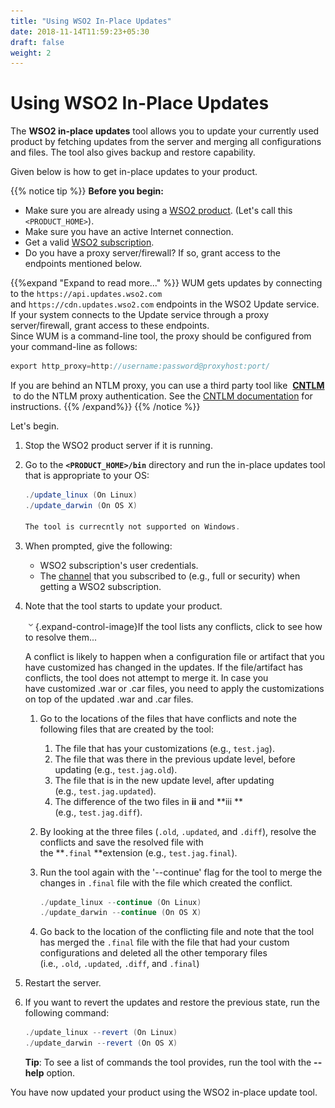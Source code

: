 ```yaml
---
title: "Using WSO2 In-Place Updates"
date: 2018-11-14T11:59:23+05:30
draft: false
weight: 2
---
```

# Using WSO2 In-Place Updates

The **WSO2 in-place updates** tool allows you to update your currently
used product by fetching updates from the server and merging all
configurations and files. The tool also gives backup and restore
capability.

Given below is how to get in-place updates to your product.

{{% notice tip %}}
**Before you begin:**

-   Make sure you are already using a [WSO2
    product](https://wso2.com/platform). (Let's call this
    `<PRODUCT_HOME>`).
-   Make sure you have an active Internet connection.
-   Get a valid [WSO2 subscription](https://wso2.com/subscription).
-   Do you have a proxy server/firewall? If so, grant access to the
    endpoints mentioned below.

   
{{%expand "Expand to read more..." %}}
WUM gets updates by connecting to the `https://api.updates.wso2.com`
and `https://cdn.updates.wso2.com` endpoints in the WSO2 Update
service. If your system connects to the Update service through
a proxy server/firewall, grant access to these endpoints.  
Since WUM is a command-line tool, the proxy should be configured
from your command-line as follows: 

 ``` java
export http_proxy=http://username:password@proxyhost:port/
```

If you are behind an NTLM proxy, you can use a third party tool
like  **[CNTLM](http://cntlm.sourceforge.net/)**  to do the NTLM
proxy authentication. See the [CNTLM
documentation](http://cntlm.sourceforge.net/) for instructions.
{{% /expand%}}
{{% /notice %}}

Let's begin.

1.  Stop the WSO2 product server if it is running.

2.  Go to the **`<PRODUCT_HOME>/bin`** directory and run the in-place
    updates tool that is appropriate to your OS:

    ``` java
    ./update_linux (On Linux)
    ./update_darwin (On OS X)

    The tool is currecntly not supported on Windows.
    ```

3.  When prompted, give the following:
    -   WSO2 subscription's user credentials.
    -   The [channel](Introduction_103318227.html#Introduction-channel) that
        you subscribed to (e.g., full or security) when getting a WSO2
        subscription.
4.  Note that the tool starts to update your product.

    ![](images/icons/grey_arrow_down.png){.expand-control-image}If the
    tool lists any conflicts, click to see how to resolve them...

    A conflict is likely to happen when a configuration file or artifact
    that you have customized has changed in the updates. If the
    file/artifact has conflicts, the tool does not attempt to merge it.
    In case you have customized .war or .car files, you need to apply
    the customizations on top of the updated .war and .car files.

    1.  Go to the locations of the files that have conflicts and note
        the following files that are created by the tool:  
        1.  The file that has your customizations (e.g., `test.jag`).
        2.  The file that was there in the previous update level, before
            updating (e.g., `test.jag.old`).
        3.  The file that is in the new update level, after updating
            (e.g., `test.jag.updated`).
        4.  The difference of the two files
            in **ii** and **iii **(e.g., `test.jag.diff`).
    2.  By looking at the three files (`.old`, `.updated`, and `.diff`),
        resolve the conflicts and save the resolved file with
        the **`.final` **extension (e.g., `test.jag.final`). 
    3.  Run the tool again with the '--continue' flag for the tool to
        merge the changes in `.final` file with the file which created
        the conflict.

        ``` java
        ./update_linux --continue (On Linux)
        ./update_darwin --continue (On OS X)
        ```

    4.  Go back to the location of the conflicting file and note that
        the tool has merged the `.final` file with the file that had
        your custom configurations and deleted all the other temporary
        files (i.e., `.old`, `.updated`, `.diff`, and `.final`)

5.  Restart the server.

6.  If you want to revert the updates and restore the previous state,
    run the following command:

    ``` java
    ./update_linux --revert (On Linux)
    ./update_darwin --revert (On OS X)
    ```

    **Tip**: To see a list of commands the tool provides, run the tool
    with the **--help** option.

You have now updated your product using the WSO2 in-place update tool.
